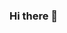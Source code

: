 ### Hi there 👋

<!--
**sayli2003/sayli2003** is a ✨ _special_ ✨ repository because its `README.md` (this file) appears on your GitHub profile.

Here are some ideas to get you started:
- 🔭 I’m currently working on Deepfakes
- 🌱 I’m currently learning DSA(Java), AI-ML(Generative Ai)
- 👯 I’m looking to collaborate on Large Language madels
- 📫 How to reach me: sayliborole29@gmail.com
